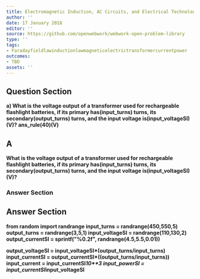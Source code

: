 ```yaml
---
title: Electromagnetic Induction, AC Circuits, and Electrical Technologies - Transformers
author: ''
date: 17 January 2018
editor: ''
source: https://github.com/openwebwork/webwork-open-problem-library
type: ''
tags:
- Faradayfieldlawinductionlawmagneticelectrictransformercurrentpower
outcomes:
- TBD
assets: ''
---
```


## Question Section 

<b>
a) What is the voltage output of a transformer used for rechargeable flashlight batteries, if its primary has(input_turns) turns, its secondary(output_turns) turns, and the input voltage is(input_voltageSI)(V)?
ans_rule(40)(V)

## A
What is the voltage output of a transformer used for rechargeable flashlight batteries, if its primary has(input_turns) turns, its secondary(output_turns) turns, and the input voltage is(input_voltageSI)(V)?
### Answer Section


## Answer Section

from random import randrange
input_turns = randrange(450,550,5)
output_turns = randrange(3,5,1)
input_voltageSI = randrange(110,130,2)
output_currentSI = sprintf("%0.2f", randrange(4.5,5.5,0.01))

output_voltageSI = input_voltageSI*(output_turns/input_turns)
input_currentSI = output_currentSI*((output_turns/input_turns))
input_current = input_currentSI*10**3
input_powerSI = input_currentSI*input_voltageSI